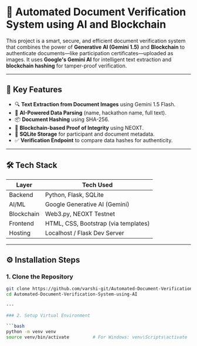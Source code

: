 # 📄 Automated Document Verification System using AI and Blockchain

This project is a smart, secure, and efficient document verification system that combines the power of **Generative AI (Gemini 1.5)** and **Blockchain** to authenticate documents—like participation certificates—uploaded as images. It uses **Google's Gemini AI** for intelligent text extraction and **blockchain hashing** for tamper-proof verification.

---

## 🚀 Key Features

- 🔍 **Text Extraction from Document Images** using Gemini 1.5 Flash.
- 🧠 **AI-Powered Data Parsing** (name, hackathon name, full text).
- 📦 **Document Hashing** using SHA-256.
- 🔐 **Blockchain-based Proof of Integrity** using NEOXT.
- 💾 **SQLite Storage** for participant and document metadata.
- ✅ **Verification Endpoint** to compare data hashes for authenticity.

---

## 🛠️ Tech Stack

| Layer       | Tech Used                     |
|-------------|-------------------------------|
| Backend     | Python, Flask, SQLite         |
| AI/ML       | Google Generative AI (Gemini) |
| Blockchain  | Web3.py, NEOXT Testnet        |
| Frontend    | HTML, CSS, Bootstrap (via templates) |
| Hosting     | Localhost / Flask Dev Server  |

---

## ⚙️ Installation Steps

### 1. Clone the Repository

```bash
git clone https://github.com/varshi-git/Automated-Document-Verification-System-using-AI.git
cd Automated-Document-Verification-System-using-AI

---

### 2. Setup Virtual Environment

```bash
python -m venv venv
source venv/bin/activate         # For Windows: venv\Scripts\activate




